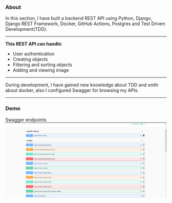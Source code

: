 <h3>About</h3>

In this section, l have built a backend REST API using Python, Django, Django REST Framework, Docker, GitHub Actions, Postgres and Test Driven Development(TDD).

---

**This REST API can handle**:

- User authentication
- Creating objects
- Filtering and sorting objects
- Adding and viewing image

---

During development, l have gained new knowledge about TDD and smth about docker, also
I configured Swagger for browsing my APIs.

---

### Demo
Swagger endpoints
![Alt text](Screenshot_1.png)
